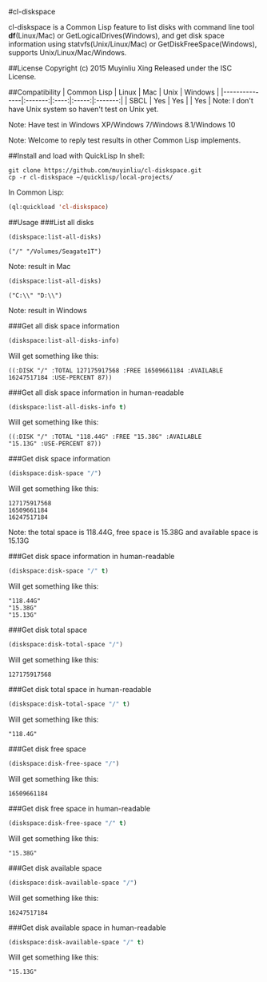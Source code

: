 #cl-diskspace

cl-diskspace is a Common Lisp feature to list disks with command line tool **df**(Linux/Mac) or GetLogicalDrives(Windows), and get disk space information using statvfs(Unix/Linux/Mac) or GetDiskFreeSpace(Windows), supports Unix/Linux/Mac/Windows.


##License
Copyright (c) 2015 Muyinliu Xing
Released under the ISC License.

##Compatibility
|  Common Lisp  |  Linux  |  Mac |  Unix | Windows |
|---------------|:-------:|:----:|:-----:|:-------:|
|  SBCL         |   Yes   |  Yes |       |   Yes   |
Note: I don't have Unix system so haven't test on Unix yet.

Note: Have test in Windows XP/Windows 7/Windows 8.1/Windows 10

Note: Welcome to reply test results in other Common Lisp implements.

##Install and load with QuickLisp
In shell:
```shell
git clone https://github.com/muyinliu/cl-diskspace.git
cp -r cl-diskspace ~/quicklisp/local-projects/
```
In Common Lisp: 
```lisp
(ql:quickload 'cl-diskspace)
```

##Usage
###List all disks
```lisp
(diskspace:list-all-disks)
```
```=>
("/" "/Volumes/Seagate1T")
```
Note: result in Mac

```lisp
(diskspace:list-all-disks)
```
```=>
("C:\\" "D:\\")
```
Note: result in Windows

###Get all disk space information
```lisp
(diskspace:list-all-disks-info)
```
Will get something like this:
```=>
((:DISK "/" :TOTAL 127175917568 :FREE 16509661184 :AVAILABLE
16247517184 :USE-PERCENT 87))
```

###Get all disk space information in human-readable
```lisp
(diskspace:list-all-disks-info t)
```
Will get something like this:
```=>
((:DISK "/" :TOTAL "118.44G" :FREE "15.38G" :AVAILABLE
"15.13G" :USE-PERCENT 87))
```

###Get disk space information
```lisp
(diskspace:disk-space "/")
```
Will get something like this:
```
127175917568
16509661184
16247517184
```
Note: the total space is 118.44G, free space is 15.38G and available space is 15.13G

###Get disk space information in human-readable
```lisp
(diskspace:disk-space "/" t)
```
Will get something like this:
```
"118.44G"
"15.38G"
"15.13G"
```

###Get disk total space
```lisp
(diskspace:disk-total-space "/")
```
Will get something like this:
```
127175917568
```

###Get disk total space in human-readable
```lisp
(diskspace:disk-total-space "/" t)
```
Will get something like this:
```
"118.4G"
```

###Get disk free space
```lisp
(diskspace:disk-free-space "/")
```
Will get something like this:
```
16509661184
```

###Get disk free space in human-readable
```lisp
(diskspace:disk-free-space "/" t)
```
Will get something like this:
```
"15.38G"
```

###Get disk available space
```lisp
(diskspace:disk-available-space "/")
```
Will get something like this:
```
16247517184
```

###Get disk available space in human-readable
```lisp
(diskspace:disk-available-space "/" t)
```
Will get something like this:
```
"15.13G"
```
